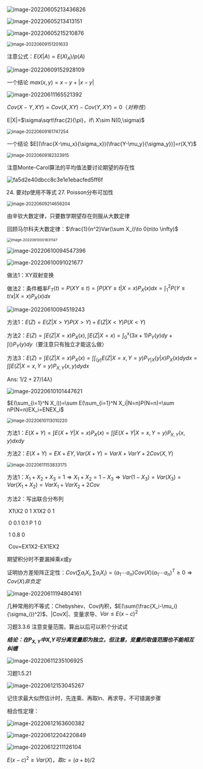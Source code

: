 ![image-20220605213436826](C:\Users\Xsu1023\AppData\Roaming\Typora\typora-user-images\image-20220605213436826.png)

![image-20220605213413151](C:\Users\Xsu1023\AppData\Roaming\Typora\typora-user-images\image-20220605213413151.png)



![image-20220605215210876](C:\Users\Xsu1023\AppData\Roaming\Typora\typora-user-images\image-20220605215210876.png)

<img src="C:\Users\Xsu1023\AppData\Roaming\Typora\typora-user-images\image-20220609151201633.png" alt="image-20220609151201633" style="zoom:80%;" />

注意公式：$E(X|A)=E(XI_A)/p(A)$

![image-20220609152928109](C:\Users\Xsu1023\AppData\Roaming\Typora\typora-user-images\image-20220609152928109.png)

一个结论  $max(x,y)=x-y+|x-y|$

![image-20220611165521392](C:\Users\Xsu1023\AppData\Roaming\Typora\typora-user-images\image-20220611165521392.png)

$Cov(X-Y,XY)=Cov(X,XY)-Cov(Y,XY)=0（对称性）$

E|X|=$\sigma\sqrt\frac{2}{\pi}，if\ X\sim N(0,\sigma)$

<img src="C:\Users\Xsu1023\AppData\Roaming\Typora\typora-user-images\image-20220609161747254.png" alt="image-20220609161747254" style="zoom: 80%;" />

一个结论 $E[(\frac{X-\mu_x}{\sigma_x})(\frac{Y-\mu_y}{\sigma_y})]=r(X,Y)$

<img src="C:\Users\Xsu1023\AppData\Roaming\Typora\typora-user-images\image-20220609182323915.png" alt="image-20220609182323915" style="zoom:80%;" />

注意Monte-Carol算法的平均值法要讨论期望的存在性

![fa5d2e40dbcc8c3e1e1ebacfed5ff6f](C:\Users\Xsu1023\AppData\Roaming\Typora\typora-user-images\fa5d2e40dbcc8c3e1e1ebacfed5ff6f.jpg)

24. 要对p使用不等式   27. Poisson分布可加性

<img src="C:\Users\Xsu1023\AppData\Roaming\Typora\typora-user-images\image-20220609214656204.png" alt="image-20220609214656204" style="zoom:80%;" />

由辛钦大数定律，只要数学期望存在则服从大数定律

回顾马尔科夫大数定律：$\frac{1}{n^2}Var(\sum X_i)\to 0(n\to \infty)$

<img src="C:\Users\Xsu1023\AppData\Roaming\Typora\typora-user-images\image-20220610001831147.png" alt="image-20220610001831147" style="zoom:67%;" />

![image-20220610094547396](C:\Users\Xsu1023\AppData\Roaming\Typora\typora-user-images\image-20220610094547396.png)



![image-20220610091021677](C:\Users\Xsu1023\AppData\Roaming\Typora\typora-user-images\image-20220610091021677.png)

做法1：XY双射变换

做法2：条件概率$F_T(t)=P(XY\le t)=\int P(XY\le t|X=x)P_X(x)dx=\int_1^2P(Y\le t/x|X=x)P_X(x)dx$

![image-20220610094519243](C:\Users\Xsu1023\AppData\Roaming\Typora\typora-user-images\image-20220610094519243.png)

方法1：$E(Z)=E(Z|X>Y)P(X>Y)+E(Z|X<Y)P(X<Y)$

方法2：$E(Z)=\int E(Z|X=x)P_X(x),\int E(Z|X=x)=\int _0^x(3x+1)P_Y(y)dy+\int ()P_Y(y)dy$（要注意只有独立才能这么做）

方法3：$E(Z)= \int E(Z|X=x)P_X(x)=\int \int_{(y)} E(Z|X=x, Y=y)P_{Y|X}(y|x)P_X{(x)}dydx=\int\int E(Z|X=x, Y=y)P_{X,Y}(x,y)dydx$

Ans: $1/2+27/(4\lambda)$

![image-20220610101447621](C:\Users\Xsu1023\AppData\Roaming\Typora\typora-user-images\image-20220610101447621.png)

$E(\sum_{i=1}^N X_i))=\sum  E(\sum_{i=1}^N X_i|N=n)P(N=n)=\sum nP(N=n)EX_i=ENEX_i$

<img src="C:\Users\Xsu1023\AppData\Roaming\Typora\typora-user-images\image-20220610113010220.png" alt="image-20220610113010220" style="zoom:80%;" />

方法1：$E(X+Y)=\int E(X+Y|X=x)P_X(x)=\int\int E(X+Y|X=x,Y=y)P_{X,Y}(x,y)dxdy$

方法2：$E(X+Y)=EX+EY,Var(X+Y)=VarX+VarY+2Cov(X,Y)$

<img src="C:\Users\Xsu1023\AppData\Roaming\Typora\typora-user-images\image-20220611153833175.png" alt="image-20220611153833175" style="zoom:80%;" />

方法1：$X_1+X_2+X_3=1\Rightarrow X_1+X_2=1-X_3\Rightarrow Var(1-X_3)=Var(X_3)=Var(X_1+X_2)=VarX_1+VarX_2+2Cov$

方法2：写出联合分布列

​						X1\X2    0        1                               X1X2       0           1

​							0      0.1     0.1                                 P          1           0 

​							1      0.8       0

​				Cov=EX1X2-EX1EX2

期望积分时不要漏掉乘x或y

证明协方差矩阵正定性：$Cov(\sum a_iX_i,\sum a_iX_i)=(a_1\cdots a_n)Cov(X)(a_1\cdots a_n)^T\ge 0\Rightarrow Cov(X)非负定$

![image-20220611194804161](C:\Users\Xsu1023\AppData\Roaming\Typora\typora-user-images\image-20220611194804161.png)

几种常用的不等式：Chebyshev、Cov内积，$E(\sum(\frac{X_i-\mu_i}{\sigma_i})^2)$、|CovX|、变量求导、$Var\le E(x-c)^2$

习题3.3.6 注意变量范围，算出以后可以积个分试试

***结论：在$P_{X,Y}$中X,Y可分离变量即为独立，但注意，变量的取值范围也不能相互纠缠***

![image-20220611235106925](C:\Users\Xsu1023\AppData\Roaming\Typora\typora-user-images\image-20220611235106925.png)

习题1.5.21

![image-20220612153045267](C:\Users\Xsu1023\AppData\Roaming\Typora\typora-user-images\image-20220612153045267.png)

记住求最大似然估计时，先连乘、再取ln、再求导，不可错漏步骤



相合性定理：

![image-20220612163600382](C:\Users\Xsu1023\AppData\Roaming\Typora\typora-user-images\image-20220612163600382.png)



![image-20220612204220849](C:\Users\Xsu1023\AppData\Roaming\Typora\typora-user-images\image-20220612204220849.png)

![image-20220612211126104](C:\Users\Xsu1023\AppData\Roaming\Typora\typora-user-images\image-20220612211126104.png)

$E(x-c)^2\ge Var(X)，取c=(a+b)/2$

